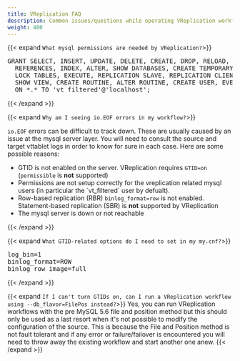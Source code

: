 ```yaml
---
title: VReplication FAQ
description: Common issues/questions while operating VReplication workflows.
weight: 400
---
```


{{< expand `What mysql permissions are needed by VReplication?`>}}
<pre>
GRANT SELECT, INSERT, UPDATE, DELETE, CREATE, DROP, RELOAD, PROCESS, FILE, 
  REFERENCES, INDEX, ALTER, SHOW DATABASES, CREATE TEMPORARY TABLES,
  LOCK TABLES, EXECUTE, REPLICATION SLAVE, REPLICATION CLIENT, CREATE VIEW,
  SHOW VIEW, CREATE ROUTINE, ALTER ROUTINE, CREATE USER, EVENT, TRIGGER
  ON *.* TO 'vt_filtered'@'localhost';
</pre>
{{< /expand >}}

{{< expand `Why am I seeing io.EOF errors in my workflow?`>}}
<p>
  <code>io.EOF</code> errors can be difficult to track down. These are usually caused by an issue at the mysql server layer. You will need to consult
  the source and target vttablet logs in order to know for sure in each case. Here are some possible reasons:
</p>

<ul>
  <li>GTID is not enabled on the server. VReplication requires <code>GTID=on</code>
  (<code>permissible</code> is <b>not</b> supported)</li>
  <li>Permissions are not setup correctly for the vreplication related mysql users (in particular the `vt_filtered` user by defualt).</li>
  <li>Row-based replication (RBR) <code>binlog_format=row</code> is not enabled. Statement-based replication (SBR) is <b>not</b> supported by VReplication</li>
  <li>The mysql server is down or not reachable</li>
</ul>
{{< /expand >}}

{{< expand `What GTID-related options do I need to set in my my.cnf?`>}}
<pre>
log_bin=1
binlog_format=ROW
binlog_row_image=full
</pre>
{{< /expand >}}

{{< expand `If I can't turn GTIDs on, can I run a VReplication workflow using --db_flavor=FilePos instead?`>}}
Yes, you can run VReplication workflows with the pre MySQL 5.6 file and position method but this should only be used as a last resort when it's not possible
to modify the configuration of the source. This is because the File and Position method is not fault tolerant and if any error or failure/failover is encountered
you will need to throw away the existing workflow and start another one anew.
{{< /expand >}}
